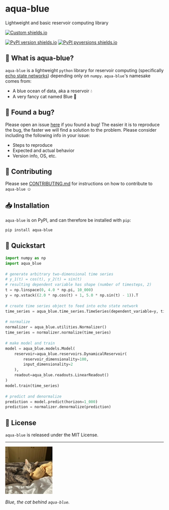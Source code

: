 # aqua-blue
Lightweight and basic reservoir computing library

[![Custom shields.io](https://img.shields.io/badge/docs-brightgreen?logo=github&logoColor=green&label=gh-pages)](https://chicago-club-management-company.github.io/aqua-blue/)


[![PyPI version shields.io](https://img.shields.io/pypi/v/aqua-blue.svg)](https://pypi.python.org/pypi/aqua-blue/)
[![PyPI pyversions shields.io](https://img.shields.io/pypi/pyversions/aqua-blue.svg)](https://pypi.python.org/pypi/aqua-blue/)

## 🌊 What is aqua-blue?

`aqua-blue` is a lightweight `python` library for reservoir computing (specifically [echo state networks](https://en.wikipedia.org/wiki/Echo_state_network)) depending only on `numpy`. `aqua-blue`'s namesake comes from:

- A blue ocean of data, aka a reservoir 💧
- A very fancy cat named Blue 🐾

## 🐜 Found a bug?

Please open an issue [here](https://github.com/Chicago-Club-Management-Company/aqua-blue/issues) if you found a bug!
The easier it is to reproduce the bug, the faster we will find a solution to the problem. Please consider including the
following info in your issue:

- Steps to reproduce
- Expected and actual behavior
- Version info, OS, etc.

## 🔧 Contributing

Please see [CONTRIBUTING.md](https://github.com/Chicago-Club-Management-Company/aqua-blue/blob/main/CONTRIBUTING.md)
for instructions on how to contribute to `aqua-blue` ☺

## 📥 Installation

`aqua-blue` is on PyPI, and can therefore be installed with `pip`:

```bash
pip install aqua-blue
```

## 📝 Quickstart

```py
import numpy as np
import aqua_blue

# generate arbitrary two-dimensional time series
# y_1(t) = cos(t), y_2(t) = sin(t)
# resulting dependent variable has shape (number of timesteps, 2)
t = np.linspace(0, 4.0 * np.pi, 10_000)
y = np.vstack((2.0 * np.cos(t) + 1, 5.0 * np.sin(t) - 1)).T

# create time series object to feed into echo state network
time_series = aqua_blue.time_series.TimeSeries(dependent_variable=y, times=t)

# normalize
normalizer = aqua_blue.utilities.Normalizer()
time_series = normalizer.normalize(time_series)

# make model and train
model = aqua_blue.models.Model(
    reservoir=aqua_blue.reservoirs.DynamicalReservoir(
        reservoir_dimensionality=100,
        input_dimensionality=2
    ),
    readout=aqua_blue.readouts.LinearReadout()
)
model.train(time_series)

# predict and denormalize
prediction = model.predict(horizon=1_000)
prediction = normalizer.denormalize(prediction)
```

## 📃 License

`aqua-blue` is released under the MIT License.

---

![Blue](https://raw.githubusercontent.com/Chicago-Club-Management-Company/aqua-blue/refs/heads/main/assets/blue.jpg)

*Blue, the cat behind `aqua-blue`.*